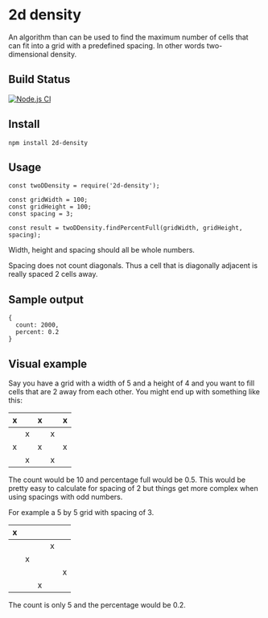 # 2d density

An algorithm than can be used to find the maximum number of cells that can fit into a grid with a predefined spacing. In other words two-dimensional density.

## Build Status
[![Node.js CI](https://github.com/nilestanner/2d-density/actions/workflows/node.js.yml/badge.svg)](https://github.com/nilestanner/2d-density/actions/workflows/node.js.yml)

## Install

```
npm install 2d-density
```

## Usage

```
const twoDDensity = require('2d-density');

const gridWidth = 100;
const gridHeight = 100;
const spacing = 3;

const result = twoDDensity.findPercentFull(gridWidth, gridHeight, spacing);
```

Width, height and spacing should all be whole numbers.

Spacing does not count diagonals. Thus a cell that is diagonally adjacent is really spaced 2 cells away.  

## Sample output

```
{
  count: 2000,
  percent: 0.2
}
```

## Visual example

Say you have a grid with a width of 5 and a height of 4 and you want to fill cells that are 2 away from each other. You might end up with something like this:

| x |   | x |   | x |
|---|---|---|---|---|
|   | x |   | x |   |
| x |   | x |   | x |
|   | x |   | x |   |

The count would be 10 and percentage full would be 0.5. This would be pretty easy to calculate for spacing of 2 but things get more complex when using spacings with odd numbers.

For example a 5 by 5 grid with spacing of 3.

| x |   |   |   |   |
|---|---|---|---|---|
|   |   |   | x |   |
|   | x |   |   |   |
|   |   |   |   | x |
|   |   | x |   |   |

The count is only 5 and the percentage would be 0.2.
